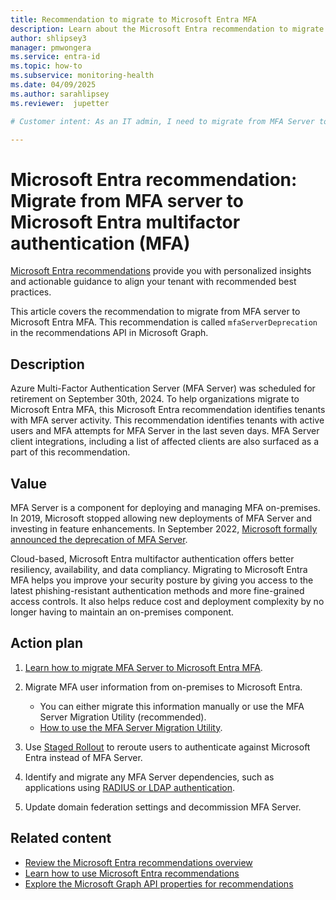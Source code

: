 ```yaml
---
title: Recommendation to migrate to Microsoft Entra MFA
description: Learn about the Microsoft Entra recommendation to migrate to Microsoft Entra multifactor authentication from MFA server
author: shlipsey3
manager: pmwongera
ms.service: entra-id
ms.topic: how-to
ms.subservice: monitoring-health
ms.date: 04/09/2025
ms.author: sarahlipsey
ms.reviewer:  jupetter

# Customer intent: As an IT admin, I need to migrate from MFA Server to Microsoft Entra MFA to align with Microsoft Entra recommendations.

---
```

# Microsoft Entra recommendation: Migrate from MFA server to Microsoft Entra multifactor authentication (MFA)

[Microsoft Entra recommendations](overview-recommendations.md) provide you with personalized insights and actionable guidance to align your tenant with recommended best practices.

This article covers the recommendation to migrate from MFA server to Microsoft Entra MFA. This recommendation is called `mfaServerDeprecation` in the recommendations API in Microsoft Graph.

## Description

Azure Multi-Factor Authentication Server (MFA Server) was scheduled for retirement on September 30th, 2024. To help organizations migrate to Microsoft Entra MFA, this Microsoft Entra recommendation identifies tenants with MFA server activity. This recommendation identifies tenants with active users and MFA attempts for MFA Server in the last seven days. MFA Server client integrations, including a list of affected clients are also surfaced as a part of this recommendation.

## Value 

MFA Server is a component for deploying and managing MFA on-premises. In 2019, Microsoft stopped allowing new deployments of MFA Server and investing in feature enhancements. In September 2022, [Microsoft formally announced the deprecation of MFA Server](https://techcommunity.microsoft.com/t5/microsoft-entra-blog/microsoft-entra-change-announcements-september-2022-train/ba-p/2967454).

Cloud-based, Microsoft Entra multifactor authentication offers better resiliency, availability, and data compliancy. Migrating to Microsoft Entra MFA helps you improve your security posture by giving you access to the latest phishing-resistant authentication methods and more fine-grained access controls. It also helps reduce cost and deployment complexity by no longer having to maintain an on-premises component. 

## Action plan

1. [Learn how to migrate MFA Server to Microsoft Entra MFA](../authentication/how-to-migrate-mfa-server-to-mfa-user-authentication.md).

1. Migrate MFA user information from on-premises to Microsoft Entra.
    - You can either migrate this information manually or use the MFA Server Migration Utility (recommended).
    - [How to use the MFA Server Migration Utility](../authentication/how-to-mfa-server-migration-utility.md).

1. Use [Staged Rollout](../authentication/how-to-mfa-server-migration-utility.md#enable-staged-rollout) to reroute users to authenticate against Microsoft Entra instead of MFA Server.  

1. Identify and migrate any MFA Server dependencies, such as applications using [RADIUS or LDAP authentication](../authentication/how-to-mfa-server-migration-utility.md#authentication-services). 

1. Update domain federation settings and decommission MFA Server. 

## Related content

- [Review the Microsoft Entra recommendations overview](overview-recommendations.md)
- [Learn how to use Microsoft Entra recommendations](howto-use-recommendations.md)
- [Explore the Microsoft Graph API properties for recommendations](/graph/api/resources/recommendation)
